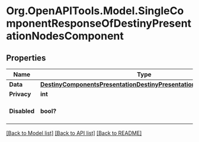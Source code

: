 # Org.OpenAPITools.Model.SingleComponentResponseOfDestinyPresentationNodesComponent

## Properties

Name | Type | Description | Notes
------------ | ------------- | ------------- | -------------
**Data** | [**DestinyComponentsPresentationDestinyPresentationNodesComponent**](DestinyComponentsPresentationDestinyPresentationNodesComponent.md) |  | [optional] 
**Privacy** | **int** |  | [optional] 
**Disabled** | **bool?** | If true, this component is disabled. | [optional] 

[[Back to Model list]](../README.md#documentation-for-models) [[Back to API list]](../README.md#documentation-for-api-endpoints) [[Back to README]](../README.md)

